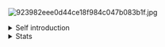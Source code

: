 ![923982eee0d44ce18f984c047b083b1f.jpg](https://bu.dusays.com/2025/03/21/67dc3ca22d617.jpg)
<details>
<summary>Self introduction</summary>

## Empty_Dust's self introduction 👋
### Abstract
Hi! I'm Empty_Dust, a student in Shanghai, China.\
My majar: Daydreamer.\
My tech stack: CPP (CP), Python (Newbie).\
My hobbies: ACGN (I'm extremely obssessed with that), Go(A kind of chess)

### About my name
- This is a directly translation from my past Chinese online name;
- Which means not to think too much;
- Now you can call me fengling.

### Some plans
- Deep Learning;
- Multi-Agent;
- Flutter&Golang APP;
- A website helper for SUEP students.

### Blog
- [Fengling's Blog](https://www.emptydust.com/)

### Contact me
- Email: yuxiubai2024@foxmail.com
- Email: fenglingyexing@gmail.com

</details>

<details>
<summary>Stats</summary>
 
### github stats
<img align="" height="160px" src="https://github-readme-stats.vercel.app/api?username=emptydust&show_icons=true&count_private=true&include_all_commits=true&line_height=21&bg_color=0,EC6C6C,FFD479,FFFC79,73FA79&theme=graywhite&locale=en"/><img align="" height="160px" src="https://github-readme-stats.vercel.app/api/top-langs/?username=emptydust&hide_title=true&hide_border=true&layout=compact&bg_color=0,73FA79,73FDFF,D783FF&theme=graywhite&locale=en"/>

### wakaTime
<!--START_SECTION:waka-->
![Code Time](http://img.shields.io/badge/Code%20Time-3%20hrs%2017%20mins-blue)

![Profile Views](http://img.shields.io/badge/Profile%20Views-3-blue)

**🐱 My GitHub Data** 

> 📦 457.0 kB Used in GitHub's Storage 
 > 
> 🏆 146 Contributions in the Year 2025
 > 
> 🚫 Not Opted to Hire
 > 
> 📜 25 Public Repositories 
 > 
> 🔑 5 Private Repositories 
 > 
**I'm an Early 🐤** 

```text
🌞 Morning                108 commits         ██████░░░░░░░░░░░░░░░░░░░   23.84 % 
🌆 Daytime                164 commits         █████████░░░░░░░░░░░░░░░░   36.20 % 
🌃 Evening                169 commits         █████████░░░░░░░░░░░░░░░░   37.31 % 
🌙 Night                  12 commits          █░░░░░░░░░░░░░░░░░░░░░░░░   02.65 % 
```
📅 **I'm Most Productive on Tuesday** 

```text
Monday                   50 commits          ███░░░░░░░░░░░░░░░░░░░░░░   11.04 % 
Tuesday                  95 commits          █████░░░░░░░░░░░░░░░░░░░░   20.97 % 
Wednesday                86 commits          █████░░░░░░░░░░░░░░░░░░░░   18.98 % 
Thursday                 49 commits          ███░░░░░░░░░░░░░░░░░░░░░░   10.82 % 
Friday                   45 commits          ██░░░░░░░░░░░░░░░░░░░░░░░   09.93 % 
Saturday                 93 commits          █████░░░░░░░░░░░░░░░░░░░░   20.53 % 
Sunday                   35 commits          ██░░░░░░░░░░░░░░░░░░░░░░░   07.73 % 
```


📊 **This Week I Spent My Time On** 

```text
🕑︎ Time Zone: Asia/Shanghai

💬 Programming Languages: 
C++                      2 hrs 41 mins       ████████████████████░░░░░   82.00 % 
Markdown                 19 mins             ██░░░░░░░░░░░░░░░░░░░░░░░   09.70 % 
YAML                     12 mins             ██░░░░░░░░░░░░░░░░░░░░░░░   06.38 % 
Python                   3 mins              ░░░░░░░░░░░░░░░░░░░░░░░░░   01.71 % 
INI                      0 secs              ░░░░░░░░░░░░░░░░░░░░░░░░░   00.20 % 

🔥 Editors: 
VS Code                  3 hrs 16 mins       █████████████████████████   100.00 % 

🐱‍💻 Projects: 
Fengling-s-Algorithm-Code2 hrs 25 mins       ███████████████████░░░░░░   74.28 % 
linear_maths             22 mins             ███░░░░░░░░░░░░░░░░░░░░░░   11.49 % 
EmptyDust.github.io      18 mins             ██░░░░░░░░░░░░░░░░░░░░░░░   09.42 % 
SUEP-ExamOpenResource    8 mins              █░░░░░░░░░░░░░░░░░░░░░░░░   04.31 % 
SocioDojo                0 secs              ░░░░░░░░░░░░░░░░░░░░░░░░░   00.50 % 

💻 Operating System: 
Windows                  3 hrs 16 mins       █████████████████████████   100.00 % 
```

**I Mostly Code in C++** 

```text
C++                      6 repos             ████████░░░░░░░░░░░░░░░░░   30.00 % 
Python                   5 repos             ██████░░░░░░░░░░░░░░░░░░░   25.00 % 
Java                     4 repos             █████░░░░░░░░░░░░░░░░░░░░   20.00 % 
Vue                      1 repo              █░░░░░░░░░░░░░░░░░░░░░░░░   05.00 % 
Stylus                   1 repo              █░░░░░░░░░░░░░░░░░░░░░░░░   05.00 % 
```



**Timeline**

![Lines of Code chart](https://raw.githubusercontent.com/EmptyDust/EmptyDust/main/assets/bar_graph.png)


 Last Updated on 23/03/2025 18:41:01 UTC
<!--END_SECTION:waka-->

</details>

